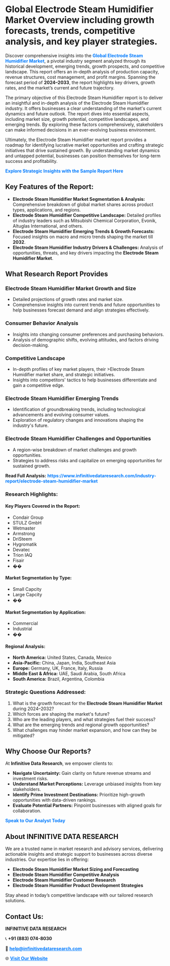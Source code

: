 <h1>Global Electrode Steam Humidifier Market Overview including growth forecasts, trends, competitive analysis, and key player strategies.</h1>
<p>
Discover comprehensive insights into the 
<a href="https://www.infinitivedataresearch.com/industry-report/electrode-steam-humidifier-market" rel="dofollow" style="color: #007BFF; text-decoration: none;"><strong>Global Electrode Steam Humidifier Market</strong></a>, a pivotal industry segment analyzed through its historical development, emerging trends, growth prospects, and competitive landscape. This report offers an in-depth analysis of production capacity, revenue structures, cost management, and profit margins. Spanning the forecast period of <strong>2024–2033</strong>, the report highlights key drivers, growth rates, and the market’s current and future trajectory.
</p>
<p>
The primary objective of this Electrode Steam Humidifier report is to deliver an insightful and in-depth analysis of the Electrode Steam Humidifier industry. It offers businesses a clear understanding of the market's current dynamics and future outlook. The report dives into essential aspects, including market size, growth potential, competitive landscapes, and emerging trends. By exploring these factors comprehensively, stakeholders can make informed decisions in an ever-evolving business environment.
</p>
<p>
Ultimately, the Electrode Steam Humidifier market report provides a roadmap for identifying lucrative market opportunities and crafting strategic initiatives that drive sustained growth. By understanding market dynamics and untapped potential, businesses can position themselves for long-term success and profitability.
</p>
<p>
<a href="https://www.infinitivedataresearch.com/request-sample/reportId=109826" style="color: #007BFF; text-decoration: none;"><strong>Explore Strategic Insights with the Sample Report Here</strong></a>
</p>

<h2>Key Features of the Report:</h2>
<ul>
<li><strong>Electrode Steam Humidifier Market Segmentation & Analysis:</strong> Comprehensive breakdown of global market shares across product types, applications, and regions.</li>
<li><strong>Electrode Steam Humidifier Competitive Landscape:</strong> Detailed profiles of industry leaders such as Mitsubishi Chemical Corporation, Evonik, Altuglas International, and others.</li>
<li><strong>Electrode Steam Humidifier Emerging Trends & Growth Forecasts:</strong> Focused insights on macro and micro trends shaping the market till <strong>2032</strong>.</li>
<li><strong>Electrode Steam Humidifier Industry Drivers & Challenges:</strong> Analysis of opportunities, threats, and key drivers impacting the <strong>Electrode Steam Humidifier Market</strong>.</li>
</ul>

<h2>What Research Report Provides</h2>
<h3>Electrode Steam Humidifier Market Growth and Size</h3>
<ul>
<li>Detailed projections of growth rates and market size.</li>
<li>Comprehensive insights into current trends and future opportunities to help businesses forecast demand and align strategies effectively.</li>
</ul>

<h3>Consumer Behavior Analysis</h3>
<ul>
<li>Insights into changing consumer preferences and purchasing behaviors.</li>
<li>Analysis of demographic shifts, evolving attitudes, and factors driving decision-making.</li>
</ul>

<h3>Competitive Landscape</h3>
<ul>
<li>In-depth profiles of key market players, their >Electrode Steam Humidifier market share, and strategic initiatives.</li>
<li>Insights into competitors' tactics to help businesses differentiate and gain a competitive edge.</li>
</ul>

<h3>Electrode Steam Humidifier Emerging Trends</h3>
<ul>
<li>Identification of groundbreaking trends, including technological advancements and evolving consumer values.</li>
<li>Exploration of regulatory changes and innovations shaping the industry's future.</li>
</ul>

<h3>Electrode Steam Humidifier Challenges and Opportunities</h3>
<ul>
<li>A region-wise breakdown of market challenges and growth opportunities.</li>
<li>Strategies to address risks and capitalize on emerging opportunities for sustained growth.</li>
</ul>
<p><strong>Read Full Analysis:</strong> <a href="https://www.infinitivedataresearch.com/industry-report/electrode-steam-humidifier-market" rel="dofollow" style="color: #007BFF; text-decoration: none;"><strong>https://www.infinitivedataresearch.com/industry-report/electrode-steam-humidifier-market</strong></a></p>
<h3>Research Highlights:</h3>
<h4>Key Players Covered in the Report:</h4>
<ul><li>Condair Group</li><li>STULZ GmbH</li><li>Wetmaster</li><li>Armstrong</li><li>DriSteem</li><li>Hygromatik</li><li>Devatec</li><li>Trion IAQ</li><li>Fisair</li><li>��</li></ul>
<h4>Market Segmentation by Type:</h4>
<ul><li>Small Capcity</li><li>Large Capcity</li><li>��</li></ul>
<h4>Market Segmentation by Application:</h4>
<ul><li>Commercial</li><li>Industrial</li><li>��</li></ul>

<h4>Regional Analysis:</h4>
<ul>
<li><strong>North America:</strong> United States, Canada, Mexico</li>
<li><strong>Asia-Pacific:</strong> China, Japan, India, Southeast Asia</li>
<li><strong>Europe:</strong> Germany, UK, France, Italy, Russia</li>
<li><strong>Middle East & Africa:</strong> UAE, Saudi Arabia, South Africa</li>
<li><strong>South America:</strong> Brazil, Argentina, Colombia</li>
</ul>

<h3>Strategic Questions Addressed:</h3>
<ol>
<li>What is the growth forecast for the <strong>Electrode Steam Humidifier Market</strong> during 2024–2032?</li>
<li>Which forces are shaping the market's future?</li>
<li>Who are the leading players, and what strategies fuel their success?</li>
<li>What are the emerging trends and regional growth opportunities?</li>
<li>What challenges may hinder market expansion, and how can they be mitigated?</li>
</ol>

<h2>Why Choose Our Reports?</h2>
<p>At <strong>Infinitive Data Research</strong>, we empower clients to:</p>
<ul>
<li><strong>Navigate Uncertainty:</strong> Gain clarity on future revenue streams and investment risks.</li>
<li><strong>Understand Market Perceptions:</strong> Leverage unbiased insights from key stakeholders.</li>
<li><strong>Identify Prime Investment Destinations:</strong> Prioritize high-growth opportunities with data-driven rankings.</li>
<li><strong>Evaluate Potential Partners:</strong> Pinpoint businesses with aligned goals for collaboration.</li>
</ul>
<p><a href="https://www.infinitivedataresearch.com/industry-report/electrode-steam-humidifier-market" rel="dofollow" style="color: #007BFF; text-decoration: none;"><strong>Speak to Our Analyst Today</strong></a></p>

<h2>About INFINITIVE DATA RESEARCH</h2>
<p>We are a trusted name in market research and advisory services, delivering actionable insights and strategic support to businesses across diverse industries. Our expertise lies in offering:</p>
<ul>
<li><strong>Electrode Steam Humidifier Market Sizing and Forecasting</strong></li>
<li><strong>Electrode Steam Humidifier Competitive Analysis</strong></li>
<li><strong>Electrode Steam Humidifier Customer Research</strong></li>
<li><strong>Electrode Steam Humidifier Product Development Strategies</strong></li>
</ul>
<p>Stay ahead in today’s competitive landscape with our tailored research solutions.</p>

<h2>Contact Us:</h2>
<p><strong>INFINITIVE DATA RESEARCH</strong></p>
<p>📞 <strong>+91 (883) 074-8030</strong></p>
<p>📧 <strong><a href="mailto:help@infinitivedataresearch.com" style="color: #007BFF;">help@infinitivedataresearch.com</a></strong></p>
<p>🌐 <strong><a href="https://www.infinitivedataresearch.com" rel="dofollow" style="color: #007BFF;">Visit Our Website</a></strong></p>